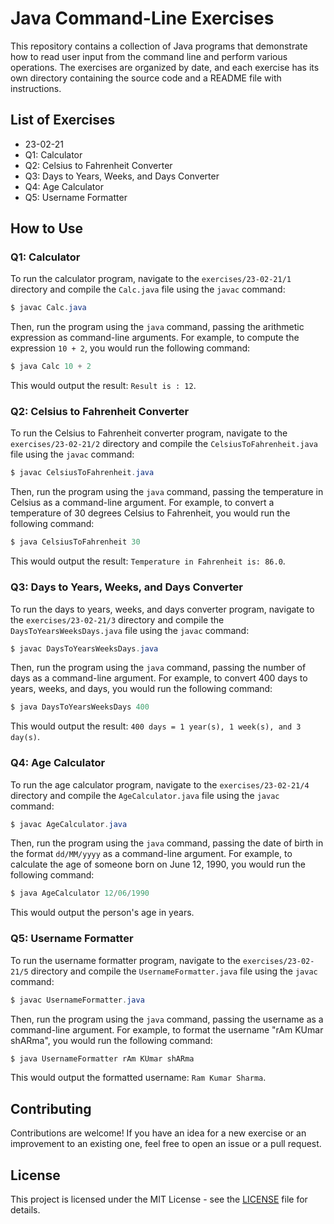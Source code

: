 # Java Command-Line Exercises

This repository contains a collection of Java programs that demonstrate how to read user input from the command line and perform various operations. The exercises are organized by date, and each exercise has its own directory containing the source code and a README file with instructions.

## List of Exercises

- 23-02-21
- Q1: Calculator
- Q2: Celsius to Fahrenheit Converter
- Q3: Days to Years, Weeks, and Days Converter
- Q4: Age Calculator
- Q5: Username Formatter

## How to Use

### Q1: Calculator

To run the calculator program, navigate to the `exercises/23-02-21/1` directory and compile the `Calc.java` file using the `javac` command:

```java
$ javac Calc.java
```

Then, run the program using the `java` command, passing the arithmetic expression as command-line arguments. For example, to compute the expression `10 + 2`, you would run the following command:

```java
$ java Calc 10 + 2
```

This would output the result: `Result is : 12`.

### Q2: Celsius to Fahrenheit Converter

To run the Celsius to Fahrenheit converter program, navigate to the `exercises/23-02-21/2` directory and compile the `CelsiusToFahrenheit.java` file using the `javac` command:

```java
$ javac CelsiusToFahrenheit.java
```

Then, run the program using the `java` command, passing the temperature in Celsius as a command-line argument. For example, to convert a temperature of 30 degrees Celsius to Fahrenheit, you would run the following command:

```java
$ java CelsiusToFahrenheit 30
```

This would output the result: `Temperature in Fahrenheit is: 86.0`.

### Q3: Days to Years, Weeks, and Days Converter

To run the days to years, weeks, and days converter program, navigate to the `exercises/23-02-21/3` directory and compile the `DaysToYearsWeeksDays.java` file using the `javac` command:

```java
$ javac DaysToYearsWeeksDays.java
```

Then, run the program using the `java` command, passing the number of days as a command-line argument. For example, to convert 400 days to years, weeks, and days, you would run the following command:

```java
$ java DaysToYearsWeeksDays 400
```

This would output the result: `400 days = 1 year(s), 1 week(s), and 3 day(s)`.

### Q4: Age Calculator

To run the age calculator program, navigate to the `exercises/23-02-21/4` directory and compile the `AgeCalculator.java` file using the `javac` command:

```java
$ javac AgeCalculator.java
```

Then, run the program using the `java` command, passing the date of birth in the format `dd/MM/yyyy` as a command-line argument. For example, to calculate the age of someone born on June 12, 1990, you would run the following command:

```java
$ java AgeCalculator 12/06/1990
```

This would output the person's age in years.

### Q5: Username Formatter

To run the username formatter program, navigate to the `exercises/23-02-21/5` directory and compile the `UsernameFormatter.java` file using the `javac` command:

```java
$ javac UsernameFormatter.java
```

Then, run the program using the `java` command, passing the username as a command-line argument. For example, to format the username "rAm KUmar shARma", you would run the following command:

```java
$ java UsernameFormatter rAm KUmar shARma
```

This would output the formatted username: `Ram Kumar Sharma`.

## Contributing

Contributions are welcome! If you have an idea for a new exercise or an improvement to an existing one, feel free to open an issue or a pull request.

## License

This project is licensed under the MIT License - see the [LICENSE](LICENSE) file for details.
